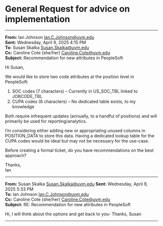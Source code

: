# General Request for advice on implementation 

______
**From:** Ian Johnson [Ian.C.Johnson@uvm.edu](mailto:Ian.C.Johnson@uvm.edu)  
**Sent:** Wednesday, April 9, 2025 4:15 PM  
**To:** Susan Skalka [Susan.Skalka@uvm.edu](mailto:Susan.Skalka@uvm.edu)  
**Cc:** Caroline Cote (she/her) [Caroline.Cote@uvm.edu](mailto:Caroline.Cote@uvm.edu)  
**Subject:** Recommendation for new attributes in PeopleSoft

Hi Susan,

We would like to store two code attributes at the position level in PeopleSoft:

1. SOC codes (7 characters) – Currently in US_SOC_TBL linked to JOBCODE_TBL
2. CUPA codes (6 characters) – No dedicated table exists, to my knowledge

Both require infrequent updates (annually, to a handful of positions) and will primarily be used for reporting/analytics.

I’m considering either adding new or appropriating unused columns in POSITION_DATA to store this data. Having a dedicated lookup table for the CUPA codes would be ideal but may not be necessary for the use-case.

  
Before creating a formal ticket, do you have recommendations on the best approach?

Thanks,  
Ian
____
**From:** Susan Skalka [Susan.Skalka@uvm.edu](mailto:Susan.Skalka@uvm.edu) 
**Sent:** Wednesday, April 9, 2025 5:33 PM  
**To:** Ian Johnson [Ian.C.Johnson@uvm.edu](mailto:Ian.C.Johnson@uvm.edu)  
**Cc:** Caroline Cote (she/her) [Caroline.Cote@uvm.edu](mailto:Caroline.Cote@uvm.edu)  
**Subject:** RE: Recommendation for new attributes in PeopleSoft

Hi, I will think about the options and get back to you- Thanks, Susan
___
